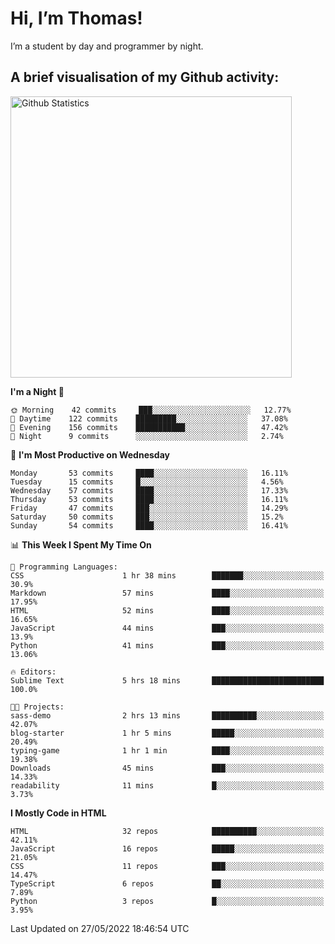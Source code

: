 # Hi, I’m Thomas!
I’m a student by day and programmer by night.

## A brief visualisation of my Github activity:

<img title="My Github Statistics" alt="Github Statistics" width="450px" src="https://github-readme-stats.vercel.app/api?username=thomasrettig&show_icons=true&include_all_commits=true&count_private=true&&hide=issues&theme=tokyonight&border_radius=6px"/>

<!--START_SECTION:waka-->
**I'm a Night 🦉** 

```text
🌞 Morning    42 commits     ███░░░░░░░░░░░░░░░░░░░░░░   12.77% 
🌆 Daytime    122 commits    █████████░░░░░░░░░░░░░░░░   37.08% 
🌃 Evening    156 commits    ███████████░░░░░░░░░░░░░░   47.42% 
🌙 Night      9 commits      ░░░░░░░░░░░░░░░░░░░░░░░░░   2.74%

```
📅 **I'm Most Productive on Wednesday** 

```text
Monday       53 commits     ████░░░░░░░░░░░░░░░░░░░░░   16.11% 
Tuesday      15 commits     █░░░░░░░░░░░░░░░░░░░░░░░░   4.56% 
Wednesday    57 commits     ████░░░░░░░░░░░░░░░░░░░░░   17.33% 
Thursday     53 commits     ████░░░░░░░░░░░░░░░░░░░░░   16.11% 
Friday       47 commits     ███░░░░░░░░░░░░░░░░░░░░░░   14.29% 
Saturday     50 commits     ███░░░░░░░░░░░░░░░░░░░░░░   15.2% 
Sunday       54 commits     ████░░░░░░░░░░░░░░░░░░░░░   16.41%

```


📊 **This Week I Spent My Time On** 

```text
💬 Programming Languages: 
CSS                      1 hr 38 mins        ███████░░░░░░░░░░░░░░░░░░   30.9% 
Markdown                 57 mins             ████░░░░░░░░░░░░░░░░░░░░░   17.95% 
HTML                     52 mins             ████░░░░░░░░░░░░░░░░░░░░░   16.65% 
JavaScript               44 mins             ███░░░░░░░░░░░░░░░░░░░░░░   13.9% 
Python                   41 mins             ███░░░░░░░░░░░░░░░░░░░░░░   13.06%

🔥 Editors: 
Sublime Text             5 hrs 18 mins       █████████████████████████   100.0%

🐱‍💻 Projects: 
sass-demo                2 hrs 13 mins       ██████████░░░░░░░░░░░░░░░   42.07% 
blog-starter             1 hr 5 mins         █████░░░░░░░░░░░░░░░░░░░░   20.49% 
typing-game              1 hr 1 min          ████░░░░░░░░░░░░░░░░░░░░░   19.38% 
Downloads                45 mins             ███░░░░░░░░░░░░░░░░░░░░░░   14.33% 
readability              11 mins             █░░░░░░░░░░░░░░░░░░░░░░░░   3.73%

```

**I Mostly Code in HTML** 

```text
HTML                     32 repos            ██████████░░░░░░░░░░░░░░░   42.11% 
JavaScript               16 repos            █████░░░░░░░░░░░░░░░░░░░░   21.05% 
CSS                      11 repos            ███░░░░░░░░░░░░░░░░░░░░░░   14.47% 
TypeScript               6 repos             ██░░░░░░░░░░░░░░░░░░░░░░░   7.89% 
Python                   3 repos             █░░░░░░░░░░░░░░░░░░░░░░░░   3.95%

```



 Last Updated on 27/05/2022 18:46:54 UTC
<!--END_SECTION:waka-->
